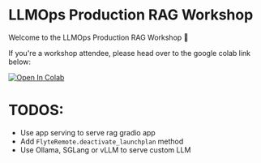 # LLMOps Production RAG Workshop

Welcome to the LLMOps Production RAG Workshop 👋

If you're a workshop attendee, please head over to the google colab link below:

<a target="_blank" href="https://colab.research.google.com/github/unionai-oss/llmops-production-rag/blob/main/workshop.ipynb">
  <img src="https://colab.research.google.com/assets/colab-badge.svg" alt="Open In Colab"/>
</a>


# TODOS:

- Use app serving to serve rag gradio app
- Add `FlyteRemote.deactivate_launchplan` method
- Use Ollama, SGLang or vLLM to serve custom LLM
